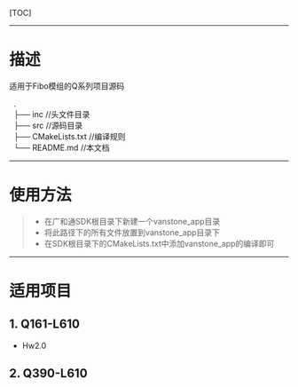 [TOC]

---
# 描述 

适用于Fibo模组的Q系列项目源码


&nbsp;&nbsp;.  
&nbsp;&nbsp;├── inc                  //头文件目录  
&nbsp;&nbsp;├── src                  //源码目录  
&nbsp;&nbsp;├── CMakeLists.txt       //编译规则  
&nbsp;&nbsp;└── README.md            //本文档  

---

# 使用方法

>* 在广和通SDK根目录下新建一个vanstone_app目录
>* 将此路径下的所有文件放置到vanstone_app目录下
>* 在SDK根目录下的CMakeLists.txt中添加vanstone_app的编译即可

---

# 适用项目

## 1. Q161-L610

* Hw2.0


## 2. Q390-L610
